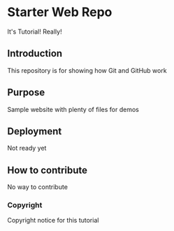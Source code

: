 # Starter Web Repo
It's Tutorial! Really!

## Introduction
This repository is for showing how Git and GitHub work

## Purpose
Sample website with plenty of files for demos

## Deployment
Not ready yet

## How to contribute
No way to contribute

### Copyright
Copyright notice for this tutorial
